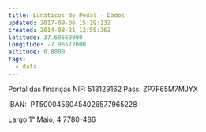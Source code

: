 ```yaml
---
title: Lunáticos do Pedal - Dados
updated: 2017-09-06 15:19:13Z
created: 2014-08-21 12:55:36Z
latitude: 37.69560000
longitude: -7.96572000
altitude: 0.0000
tags:
  - data
---
```


Portal das finanças
NIF: 513129162
Pass: ZP7F65M7MJYX

IBAN:  PT50004560454026577965228

Largo 1° Maio, 4
7780-486